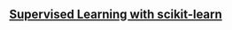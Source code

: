 ## [Supervised Learning with scikit-learn](https://app.datacamp.com/learn/courses/supervised-learning-with-scikit-learn)